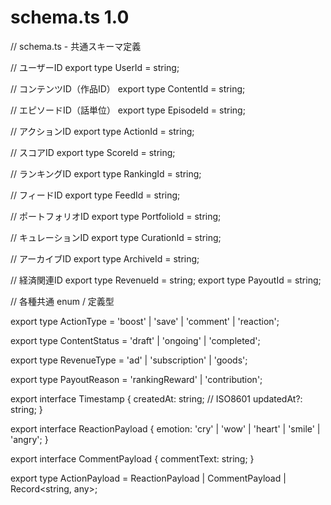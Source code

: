 # schema.ts 1.0

// schema.ts - 共通スキーマ定義

// ユーザーID
export type UserId = string;

// コンテンツID（作品ID）
export type ContentId = string;

// エピソードID（話単位）
export type EpisodeId = string;

// アクションID
export type ActionId = string;

// スコアID
export type ScoreId = string;

// ランキングID
export type RankingId = string;

// フィードID
export type FeedId = string;

// ポートフォリオID
export type PortfolioId = string;

// キュレーションID
export type CurationId = string;

// アーカイブID
export type ArchiveId = string;

// 経済関連ID
export type RevenueId = string;
export type PayoutId = string;

// 各種共通 enum / 定義型

export type ActionType = 'boost' | 'save' | 'comment' | 'reaction';

export type ContentStatus = 'draft' | 'ongoing' | 'completed';

export type RevenueType = 'ad' | 'subscription' | 'goods';

export type PayoutReason = 'rankingReward' | 'contribution';

export interface Timestamp {
createdAt: string; // ISO8601
updatedAt?: string;
}

export interface ReactionPayload {
emotion: 'cry' | 'wow' | 'heart' | 'smile' | 'angry';
}

export interface CommentPayload {
commentText: string;
}

export type ActionPayload = ReactionPayload | CommentPayload | Record<string, any>;